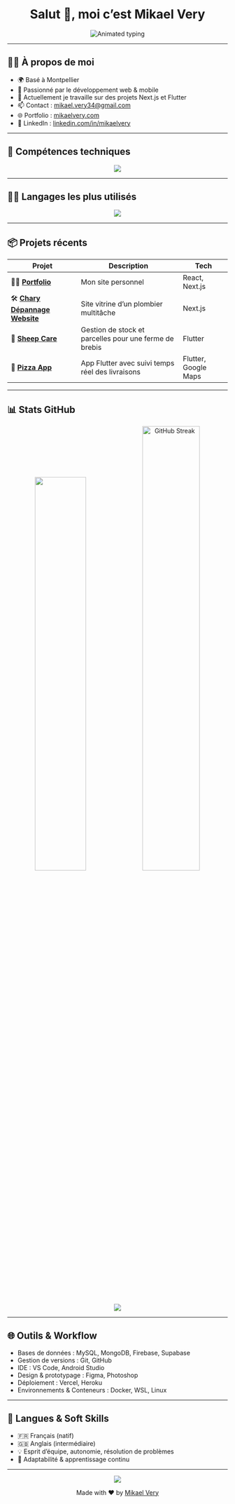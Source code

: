 <h1 align="center">Salut 👋, moi c’est Mikael Very</h1>

<p align="center">
  <img src="https://readme-typing-svg.herokuapp.com?font=Fira+Code&size=24&duration=3000&pause=1000&color=00FFAA&center=true&vCenter=true&width=1000&lines=D%C3%A9veloppeur+Fullstack+Web+%26+Mobile;React+%7C+Next.js+%7C+Flutter+%7C+Angular+%7C+Node.js;Toujours+en+train+d%E2%80%99apprendre+et+de+cr%C3%A9er+🚀" alt="Animated typing" />
</p>

---

## 👨‍💻 À propos de moi

- 🌍 Basé à Montpellier  
- 🧠 Passionné par le développement web & mobile  
- 🚀 Actuellement je travaille sur des projets Next.js et Flutter  
- 📫 Contact : [mikael.very34@gmail.com](mailto:mikael.very34@gmail.com)  
- 🌐 Portfolio : [mikaelvery.com](https://www.mikaelvery.com)  
- 🔗 LinkedIn : [linkedin.com/in/mikaelvery](https://linkedin.com/in/mikaelvery)  

---

## 🧰 Compétences techniques

<p align="center">
  <img src="https://skillicons.dev/icons?i=react,nextjs,vercel,js,ts,tailwind,nodejs,angular,flutter,dotnet,php,symfony,html,css," />
</p>

---

## 🧑‍💻 Langages les plus utilisés

<p align="center">
  <img src="https://github-readme-stats.vercel.app/api/top-langs/?username=mikaelvery&layout=compact&theme=react&hide_border=true&bg_color=0D1117" />
</p>

---

## 📦 Projets récents

| Projet | Description | Tech |
|--------|-------------|------|
| 🧑‍💻 [**Portfolio**](https://github.com/mikaelvery/portfolio) | Mon site personnel | React, Next.js |
| 🛠️ [**Chary Dépannage Website**](https://github.com/mikaelvery/chary-depannage-website) | Site vitrine d’un plombier multitâche | Next.js |
| 🐑 [**Sheep Care**](https://github.com/mikaelvery/sheep_care) | Gestion de stock et parcelles pour une ferme de brebis | Flutter |
| 🍕 [**Pizza App**](https://github.com/mikaelvery/flutter) | App Flutter avec suivi temps réel des livraisons | Flutter, Google Maps |

---

## 📊 Stats GitHub

<p align="center">
  <img src="https://github-readme-stats.vercel.app/api?username=mikaelvery&show_icons=true&theme=react&hide_border=true&bg_color=0D1117&title_color=00FFAA&text_color=ffffff" width="48%" />
  <a href="https://git.io/streak-stats">
    <img src="https://github-readme-streak-stats-delta-eosin.vercel.app/api?user=mikaelvery&theme=dark&hide_border=true&bg_color=0D1117&ring=00FFAA&currStreakLabel=ffffff" alt="GitHub Streak" width="51%" />
  </a>
</p>

<p align="center">
  <img src="https://github-readme-activity-graph.vercel.app/graph?username=mikaelvery&theme=react-dark&hide_border=true&area=true&point=00ffcc&color=00ffaa" />
</p>

---

## 🌐 Outils & Workflow

- Bases de données : MySQL, MongoDB, Firebase, Supabase 
- Gestion de versions : Git, GitHub
- IDE : VS Code, Android Studio
- Design & prototypage : Figma, Photoshop
- Déploiement : Vercel, Heroku  
- Environnements & Conteneurs : Docker, WSL, Linux 

---

## 🌟 Langues & Soft Skills

- 🇫🇷 Français (natif)  
- 🇬🇧 Anglais (intermédiaire)  
- 💡 Esprit d’équipe, autonomie, résolution de problèmes  
- 🔄 Adaptabilité & apprentissage continu  

---

<div align="center">
  <img src="https://readme-typing-svg.herokuapp.com?font=Fira+Code&size=24&duration=3000&pause=1000&color=14B8A6&center=true&vCenter=true&width=1000&lines=Merci+de+visiter+mon+profil+!;Construisons+quelque+chose+ensemble+🚀" />
</div>

<p align="center">
  Made with ❤️ by <a href="https://www.mikaelvery.com" target="_blank">Mikael Very</a>
</p>
